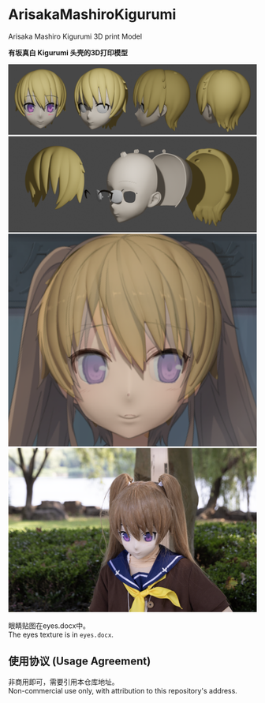 # ArisakaMashiroKigurumi
Arisaka Mashiro Kigurumi 3D print Model

**有坂真白 Kigurumi 头壳的3D打印模型**

![](image/010.png)
![](image/006.png)
![](image/008.png)
![](image/011.png)

眼睛贴图在eyes.docx中。  
The eyes texture is in `eyes.docx`.

## 使用协议 (Usage Agreement)
非商用即可，需要引用本仓库地址。  
Non-commercial use only, with attribution to this repository's address.